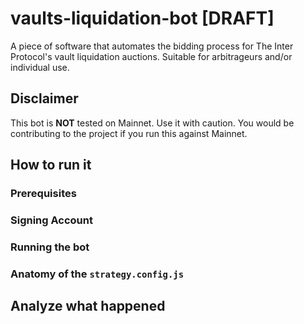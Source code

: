 # vaults-liquidation-bot [DRAFT]
A piece of software that automates the bidding process for The Inter Protocol's vault liquidation auctions. Suitable for arbitrageurs and/or individual use. 

## Disclaimer
This bot is **NOT** tested on Mainnet. Use it with caution. You would be contributing 
to the project if you run this against Mainnet.

## How to run it
### Prerequisites
### Signing Account
### Running the bot
### Anatomy of the `strategy.config.js`

## Analyze what happened